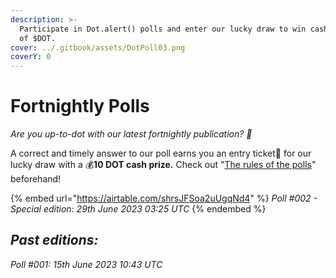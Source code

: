 ```yaml
---
description: >-
  Participate in Dot.alert() polls and enter our lucky draw to win cash prizes
  of $DOT.
cover: ../.gitbook/assets/DotPoll03.png
coverY: 0
---
```


# Fortnightly Polls

_Are you up-to-dot with our latest fortnightly publication? 👀_&#x20;

A correct and timely answer to our poll earns you an entry ticket🎫 for our lucky draw with a 💰**10 DOT cash prize.** Check out "[The rules of the polls](https://twitter.com/dot\_alert/status/1667098206323236866)" beforehand!

{% embed url="https://airtable.com/shrsJFSoa2uUgqNd4" %}
_Poll #002 - Special edition: 29th June 2023 03:25 UTC_
{% endembed %}



## _**Past editions:**_

_Poll #001: 15th June 2023 10:43 UTC_

